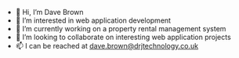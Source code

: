 - 👋 Hi, I’m Dave Brown
- 👀 I’m interested in web application development
- 🌱 I’m currently working on a property rental management system
- 💞️ I’m looking to collaborate on interesting web application projects
- 📫 I can be reached at dave.brown@drjtechnology.co.uk
